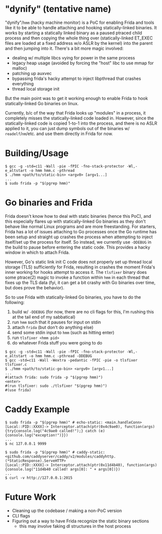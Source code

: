 # "dynify" (tentative name)

"dynify"/`hmm` (hacky machine monitor) is a PoC for enabling Frida and tools
like it to be able to handle attaching and hooking statically-linked binaries.
It works by starting a statically linked binary as a paused ptraced child
process and then copying the whole thing over (statically-linked ET_EXEC files
are loaded at a fixed address w/o ASLR by the kernel) into the parent and then
jumping into it. There's a bit more magic involved:

* dealing w/ multiple libcs vying for power in the same process
* legacy heap usage (avoided by forcing the "host" libc to use mmap for malloc)
* patching up auxvec
* bypassing frida's hacky attempt to inject libpthread that crashes everything
* thread local storage init

But the main point was to get it working enough to enable Frida to hook
statically-linked Go binaries on linux.

Currently, b/c of the way that Frida looks up "modules" in a process, it
completely misses the statically-linked code loaded in. However, since the
statically-linked code is copied 1-to-1 into the process, and there is no ASLR
applied to it, you can just dump symbols out of the binaries w/
`readelf`/`nm`/etc. and use them directly in Frida for now.

# Building/Usage

```
$ gcc -g -std=c11 -Wall -pie -fPIC -fno-stack-protector -Wl,-e_altstart -o hmm hmm.c -pthread
$ ./hmm <path/to/static-bin> <argv0> [argv1...]
...
$ sudo frida -p "$(pgrep hmm)"
```

# Go binaries and Frida

Frida doesn't know how to deal with static binaries (hence this PoC),
and this especially flares up with statically-linked Go binaries as they don't
behave like normal Linux programs and are more freestanding. For starters,
Frida has a lot of issues attaching to Go processes once the Go runtime has
been setup and straight up crashes the process when attempting to inject
itself/set up the process for itself. So instead, we currently use `-DDEBUG` in
the build to pause before entering the static code. This provides a hacky
window in which to attach Frida.

However, Go's static link init C code does not properly set up thread local
storage (TLS) sufficiently for Frida, resulting in crashes the moment Frida's
inner working for hooks attempt to access it. The `tlsfixer` binary does some
ptrace(2) magic to invoke a function within `hmm` in each thread that fixes up the
TLS data (fyi, it can get a bit crashy with Go binaries over time, but does
prove the behavior).

So to use Frida with statically-linked Go binaries, you have to do the
following:

1. build w/ `-DDEBUG` (for now, there are no cli flags for this, I'm rushing
   this at the tail end of my sabbatical)
2. run `hmm` such that it pauses for input on stdin
3. attach `frida` (but don't do anything else)
4. send some stdin input to `hmm` (such as hitting enter)
5. run `tlsfixer <hmm pid>`
6. do whatever Frida stuff you were going to do

```
$ gcc -g -std=c11 -Wall -pie -fPIC -fno-stack-protector -Wl,-e_altstart -o hmm hmm.c -pthread -DDEBUG
$ gcc -std=c11 -Wall -Wextra -pedantic -fPIC -pie -o tlsfixer tlsfixer.c
$ ./hmm <path/to/static-go-bin> <argv0> [argv1...]
...
#(attach frida: sudo frida -p "$(pgrep hmm)")
<enter>
#(run tlsfixer: sudo ./tlsfixer "$(pgrep hmm)")
#(use frida)
```

# Caddy Example

```
$ sudo frida -p "$(pgrep hmm)" # echo-static: <main.handleConn>
[Local::PID::XXXX]-> Interceptor.attach(ptr(0x4c9ae0), function(args){try{console.log("4c9ae0 called!");} catch (e) {console.log("exception!")}})
...
$ nc 127.0.0.1 9999
```

```
$ sudo frida -p "$(pgrep hmm)" # caddy-static: <github.com/caddyserver/caddy/v2/modules/caddyhttp.(*StaticResponse).ServeHTTP>
[Local::PID::XXXX]-> Interceptor.attach(ptr(0x11d4b40), function(args){console.log("11d4b40 called! args[0]: " + args[0])})
...
$ curl -v http://127.0.0.1:2015
```

# Future Work

* Cleaning up the codebase / making a non-PoC version
* CLI flags
* Figuring out a way to have Frida recognize the static binary sections
    * this may involve faking dl structures in the host process
